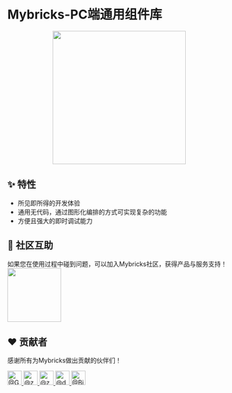 # Mybricks-PC端通用组件库
<div align="center">
    <a href="https://mybricks.world/">
      <img src="https://user-images.githubusercontent.com/77093461/192469708-107ed96d-66d0-4eb2-861a-f97ac384ee15.png" height="300" width="300"/>
    </a>
</div>

## ✨ 特性
- 所见即所得的开发体验
- 通用无代码，通过图形化编排的方式可实现复杂的功能
- 方便且强大的即时调试能力

## 🤝 社区互助
如果您在使用过程中碰到问题，可以加入Mybricks社区，获得产品与服务支持！  
<img width="121" src="https://user-images.githubusercontent.com/77093461/192530868-113b794a-0fa5-480e-b18b-50f12d83897b.png">

## ❤️ 贡献者
感谢所有为Mybricks做出贡献的伙伴们！
<div>
  <a href="https://github.com/GodStream">
    <img src="https://avatars.githubusercontent.com/u/23089466?s=64&amp;v=4" alt="@GodStream" border-radius="50%" size="32" height="32" width="32">
  </a>
  <a href="https://github.com/zzfzfz">
    <img src="https://avatars.githubusercontent.com/u/59550023?s=64&amp;v=4" alt="@zzfzfz" size="32" height="32" width="32">
  </a>
  <a href="https://github.com/z35635">
    <img src="https://avatars.githubusercontent.com/u/71205096?s=64&amp;v=4" alt="@z35635" size="32" height="32" width="32">
  </a>
  <a href="https://github.com/dawujiang">
    <img src="https://avatars.githubusercontent.com/u/17929180?s=64&amp;v=4" alt="@dawujiang" size="32" height="32" width="32">
  </a>
  <a href="https://github.com/Bigbig-Huang">
    <img src="https://avatars.githubusercontent.com/u/77093461?s=64&amp;v=4" alt="@Bigbig-Huang" size="32" height="32" width="32">
  </a>
</div>